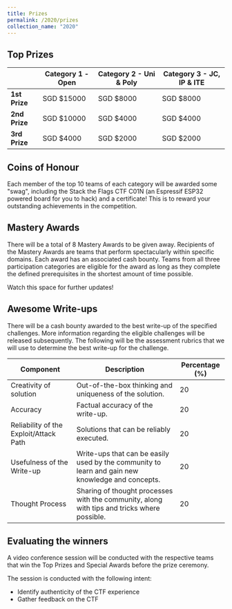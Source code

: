 ```yaml
---
title: Prizes
permalink: /2020/prizes
collection_name: "2020"
---
```


## Top Prizes

 &nbsp; | Category 1 - Open | Category 2 - Uni & Poly | Category 3 - JC, IP & ITE
---|---|---|---
**1st Prize** | SGD $15000 | SGD $8000 | SGD $8000
**2nd Prize** | SGD $10000 | SGD $4000 | SGD $4000
**3rd Prize** | SGD $4000 | SGD $2000 | SGD $2000

## Coins of Honour

Each member of the top 10 teams of each category will be awarded some "swag", including the Stack the Flags CTF C01N (an Espressif ESP32 powered board for you to hack) and a certificate!
This is to reward your outstanding achievements in the competition.

## Mastery Awards

There will be a total of 8 Mastery Awards to be given away. 
Recipients of the Mastery Awards are teams that perform spectacularly within specific domains. 
Each award has an associated cash bounty. 
Teams from all three participation categories are eligible for the award as long as they complete the defined prerequisites in the shortest amount of time possible. 

Watch this space for further updates!

## Awesome Write-ups

There will be a cash bounty awarded to the best write-up of the specified challenges.
More information regarding the eligible challenges will be released subsequently. 
The following will be the assessment rubrics that we will use to determine the best write-up for the challenge.

Component | Description | Percentage (%)
---|---|---
Creativity of solution | Out-of-the-box thinking and uniqueness of the solution. | 20
Accuracy | Factual accuracy of the write-up. | 20
Reliability of the Exploit/Attack Path | Solutions that can be reliably executed.  | 20
Usefulness of the Write-up | Write-ups that can be easily used by the community to learn and gain new knowledge and concepts. | 20
Thought Process | Sharing of thought processes with the community, along with tips and tricks where possible. | 20

## Evaluating the winners

A video conference session will be conducted with the respective teams that win the Top Prizes and Special Awards before the prize ceremony. 

The session is conducted with the following intent:
* Identify authenticity of the CTF experience
* Gather feedback on the CTF